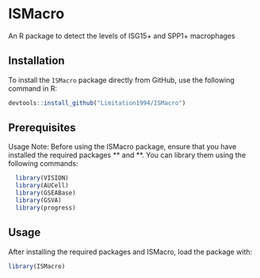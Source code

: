 # ISMacro
An R package to detect the levels of ISG15+ and SPP1+ macrophages

## Installation

To install the `ISMacro` package directly from GitHub, use the following command in R:

```R
devtools::install_github("Limitation1994/ISMacro")
```
## Prerequisites

Usage Note: Before using the ISMacro package, ensure that you have installed the required packages ** and **. You can library them using the following commands:

```R
  library(VISION)
  library(AUCell)
  library(GSEABase)
  library(GSVA)
  library(progress)
```

## Usage

After installing the required packages and ISMacro, load the package with:

```R
library(ISMacro)
```
